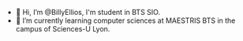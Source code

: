 - 👋 Hi, I’m @BillyEllios, I'm student in BTS SIO.
- 🌱 I’m currently learning computer sciences at MAESTRIS BTS in the campus of Sciences-U Lyon.

<!---
BillyEllios/BillyEllios is a ✨ special ✨ repository because its `README.md` (this file) appears on your GitHub profile.
You can click the Preview link to take a look at your changes.
--->
